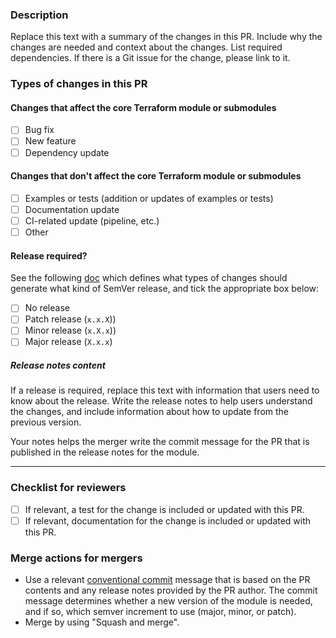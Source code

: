 ### Description

Replace this text with a summary of the changes in this PR. Include why the changes are needed and context about the changes. List required dependencies. If there is a Git issue for the change, please link to it.

### Types of changes in this PR

#### Changes that affect the core Terraform module or submodules
- [ ] Bug fix
- [ ] New feature
- [ ] Dependency update

#### Changes that don't affect the core Terraform module or submodules
- [ ] Examples or tests (addition or updates of examples or tests)
- [ ] Documentation update
- [ ] CI-related update (pipeline, etc.)
- [ ] Other

#### Release required?
See the following [doc](https://terraform-ibm-modules.github.io/documentation/#/versioning) which defines what types of changes should generate what kind of SemVer release, and tick the appropriate box below:

- [ ] No release
- [ ] Patch release (`x.x.X`))
- [ ] Minor release (`x.X.x`))
- [ ] Major release (`X.x.x`)

##### Release notes content

If a release is required, replace this text with information that users need to know about the release. Write the release notes to help users understand the changes, and include information about how to update from the previous version. 

Your notes helps the merger write the commit message for the PR that is published in the release notes for the module.

---

### Checklist for reviewers

- [ ] If relevant, a test for the change is included or updated with this PR.
- [ ] If relevant, documentation for the change is included or updated with this PR.

### Merge actions for mergers

- Use a relevant [conventional commit](https://www.conventionalcommits.org/) message that is based on the PR contents and any release notes provided by the PR author. The commit message determines whether a new version of the module is needed, and if so, which semver increment to use (major, minor, or patch).
- Merge by using "Squash and merge".
